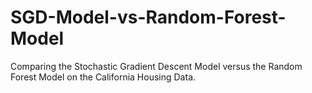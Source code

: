 # SGD-Model-vs-Random-Forest-Model
Comparing the Stochastic Gradient Descent Model versus the Random Forest Model on the California Housing Data.
